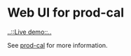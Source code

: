 # Web UI for prod-cal

[..::Live demo::..](https://timmson.github.io/prod-cal-ui/)

See [prod-cal](https://github.com/timmson/prod-cal) for more information.